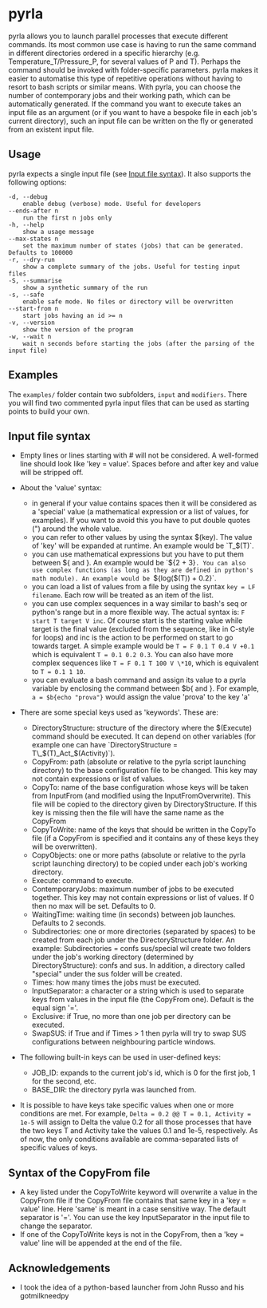# pyrla

pyrla allows you to launch parallel processes that execute different commands. Its most common use case is having to run the same command in different directories ordered in a specific hierarchy (e.g. Temperature\_T/Pressure\_P, for several values of P and T). Perhaps the command should be invoked with folder-specific parameters. pyrla makes it easier to automatise this type of repetitive operations without having to resort to bash scripts or similar means. 
With pyrla, you can choose the number of contemporary jobs and their working path, which can be automatically generated. 
If the command you want to execute takes an input file as an argument (or if you want to have a bespoke file in each job's current directory), such an input file can be written on the fly or generated from an existent input file.
	
## Usage

pyrla expects a single input file (see [Input file syntax](#input-file-syntax)). It also supports the following options:

	-d, --debug 
		enable debug (verbose) mode. Useful for developers
	--ends-after n
		run the first n jobs only
	-h, --help
		show a usage message
	--max-states n
		set the maximum number of states (jobs) that can be generated. Defaults to 100000
	-r, --dry-run
		show a complete summary of the jobs. Useful for testing input files
	-S, --summarise
		show a synthetic summary of the run
	-s, --safe
		enable safe mode. No files or directory will be overwritten
	--start-from n
		start jobs having an id >= n
	-v, --version
		show the version of the program
	-w, --wait n
		wait n seconds before starting the jobs (after the parsing of the input file)

## Examples

The `examples/` folder contain two subfolders, `input` and `modifiers`. There you will find two commented pyrla input files that can be used as starting points to build your own.

## Input file syntax

* Empty lines or lines starting with \# will not be considered. A well-formed line should look like 'key = value'. Spaces before and after key and value will be stripped off.
* About the 'value' syntax:
	* in general if your value contains spaces then it will be considered as a 'special' value (a mathematical expression or a list of values, for examples). If you want to avoid this you have to put double quotes (") around the whole value.
	* you can refer to other values by using the syntax $(key). The value of 'key' will be expanded at runtime. An example would be `T_$(T)`.
	* you can use mathematical expressions but you have to put them between ${ and }. An example would be `${2 + 3}`. You can also use complex functions (as long as they are defined in python's math module). An example would be `${log($(T)) + 0.2}`.
	* you can load a list of values from a file by using the syntax `key = LF filename`. Each row will be treated as an item of the list.
	* you can use complex sequences in a way similar to bash's seq or python's range but in a more flexible way. The actual syntax is: `F start T target V inc`. Of course start is the starting value while target is the final value (excluded from the sequence, like in C-style for loops) and inc is the action to be performed on start to go towards target. A simple example would be `T = F 0.1 T 0.4 V +0.1` which is equivalent `T = 0.1 0.2 0.3`. You can also have more complex sequences like `T = F 0.1 T 100 V \*10`, which is equivalent to `T = 0.1 1 10`.
	* you can evaluate a bash command and assign its value to a pyrla variable by enclosing the command between $b{ and }. For example, `a = $b{echo "prova"}` would assign the value 'prova' to the key 'a' 
		
* There are some special keys used as 'keywords'. These are:
	* DirectoryStructure: structure of the directory where the $(Execute) command should be executed. It can depend on other variables (for example one can have `DirectoryStructure = T\_$(T)\_Act_$(Activity)`). 
	* CopyFrom: path (absolute or relative to the pyrla script launching directory) to the base configuration file to be changed. This key may not contain expressions or list of values.
	* CopyTo: name of the base configuration whose keys will be taken from InputFrom (and modified using the InputFromOverwrite). This file will be copied to the directory given by DirectoryStructure. If this key is missing then the file will have the same name as the CopyFrom
	* CopyToWrite: name of the keys that should be written in the CopyTo file (if a CopyFrom is specified and it contains any of these keys they will be overwritten).
	* CopyObjects: one or more paths (absolute or relative to the pyrla script launching directory) to be copied under each job's working directory.
	* Execute: command to execute.
	* ContemporaryJobs: maximum number of jobs to be executed together. This key may not contain expressions or list of values. If 0 then no max will be set. Defaults to 0.
	* WaitingTime: waiting time (in seconds) between job launches. Defaults to 2 seconds.
	* Subdirectories: one or more directories (separated by spaces) to be created from each job under the DirectoryStructure folder. An example: Subdirectories = confs sus/special wil create two folders under the job's working directory (determined by DirectoryStructure): confs and sus. In addition, a directory called "special" under the sus folder will be created.
	* Times: how many times the jobs must be executed.
	* InputSeparator: a character or a string which is used to separate keys from values in the input file (the CopyFrom one). Default is the equal sign '='.
	* Exclusive: if True, no more than one job per directory can be executed.
	* SwapSUS: if True and if Times > 1 then pyrla will try to swap SUS configurations between neighbouring particle windows.
		
* The following built-in keys can be used in user-defined keys:
	* JOB_ID: expands to the current job's id, which is 0 for the first job, 1 for the second, etc.
	* BASE_DIR: the directory pyrla was launched from.
	
* It is possible to have keys take specific values when one or more conditions are met. For example, `Delta = 0.2 @@ T = 0.1, Activity = 1e-5` will assign to Delta the value 0.2 for all those processes that have the two keys T and Activity take the values 0.1 and 1e-5, respectively. As of now, the only conditions available are comma-separated lists of specific values of keys.
		
## Syntax of the CopyFrom file

* A key listed under the CopyToWrite keyword will overwrite a value in the CopyFrom file if the CopyFrom file contains that same key in a 'key = value' line. Here 'same' is meant in a case sensitive way. The default separator is '='. You can use the key InputSeparator in the input file to change the separator. 
* If one of the CopyToWrite keys is not in the CopyFrom, then a 'key = value' line will be appended at the end of the file.
	
## Acknowledgements

* I took the idea of a python-based launcher from John Russo and his gotmilkneedpy